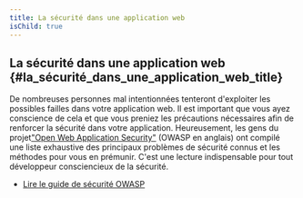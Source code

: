 ```yaml
---
title: La sécurité dans une application web
isChild: true
---
```


## La sécurité dans une application web {#la_sécurité_dans_une_application_web_title}

De nombreuses personnes mal intentionnées tenteront d'exploiter les possibles failles dans votre application web. 
Il est important que vous ayez conscience de cela et que vous preniez les précautions nécessaires afin de renforcer 
la sécurité dans votre application. Heureusement, les gens du projet["Open Web Application Security"][1] 
(OWASP en anglais) ont compilé une liste exhaustive des principaux problèmes de sécurité connus et les méthodes pour 
vous en prémunir. C'est une lecture indispensable pour tout développeur consciencieux de la sécurité.

* [Lire le guide de sécurité OWASP][2]

[1]: https://www.owasp.org/
[2]: https://www.owasp.org/index.php/Guide_Table_of_Contents
